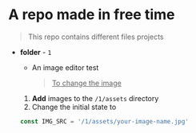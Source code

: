 # A repo made in free time

> This repo contains different files projects

- **folder** - `1`

  - An image editor test
    > <u>To change the image </u>

  1. **Add** images to the `/1/assets` directory
  2. Change the initial state to

  ```javascript
  const IMG_SRC = '/1/assets/your-image-name.jpg'
  ```
